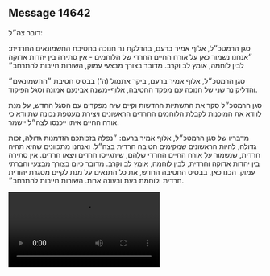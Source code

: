 ## Message 14642

דובר צה״ל:

סגן הרמטכ״ל, אלוף אמיר ברעם, בהדלקת נר חנוכה בחטיבת החשמונאים החרדית: ״אנחנו נשמור כאן על אורח החיים החרדי של הלוחמים - אין סתירה בין יהדות אדוקה לבין לוחמה, אומץ לב וקרב. מדובר בצורך מבצעי עמוק, השורות חייבות להתרחב״ 

סגן הרמטכ״ל, אלוף אמיר ברעם, ביקר אתמול (ה') בבסיס חטיבת ״החשמונאים״ והדליק נר שני של חנוכה עם מפקד החטיבה, אלוף-משנה אבינעם אמונה וסגל הפיקוד.

סגן הרמטכ״ל סקר את התשתיות החדשות וקיים שיח מפקדים עם הסגל החדש, על מנת לוודא את המוכנות לקבלת הלוחמים החרדים הראשונים ויצירת מעטפת נכונה שתוודא כי אורח החיים איתו ייכנסו לצה״ל יישמר.

מדבריו של סגן הרמטכ״ל, אלוף אמיר ברעם: ״נפלה בזכותכם הזדמנות גדולה, זכות גדולה, להיות הראשונים שמקימים חטיבה חרדית בצה״ל. ואנחנו מתכוונים שהיא תהיה חרדית, שנשמור על אורח החיים החרדי שלהם, שיתגייסו חרדים ויצאו חרדים. אין סתירה בין יהדות אדוקה וחרדית, לבין לוחמה, אומץ לב וקרב. מדובר כיום בצורך מבצעי וחברתי עמוק. הכנו כאן, בבסיס החטיבה החדש, את כל התנאים על מנת לקיים מסגרת יהודית חרדית ולוחמת בעת ובעונה אחת. השורות חייבות להתרחב״.

![Video](https://data.iron-swords.co.il/2024/December/27/https://data.iron-swords.co.il/2024/December/27/14642/14642_media.mp4)
